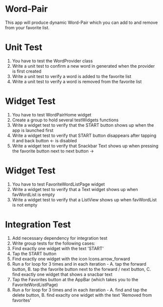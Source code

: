 # Word-Pair
This app will produce dynamic Word-Pair which you can add to and remove from your favorite list.
# Unit Test
1. You have to test the WordProvider class
2. Write a unit test to confirm a new word in generated when the provider is first created
3. Write a unit test to verify a word is added to the favorite list
4. Write a unit test to verify a word is removed from the favorite list
# Widget Test
1. You have to test WordPairHome widget
2. Create a group to hold several testWidgets functions
3. Write a widget test to verify that the START button shows up when the app is launched first
4. Write a widget test to verify that START button disappears after tapping it and back button <- is disabled
5. Write a widget test to verify that Snackbar Text shows up when pressing the favorite button next to next button ->
# Widget Test
1. You have to test FavoriteWordListPage widget
2. Write a widget test to verify that a Text widget shows up when favWordList is empty
3. Write a widget test to verify that a ListView shows up when favWordList is not empty
# Integration Test
1. Add necessary dependency for integration test
2. Write group tests for the following cases:
3. Find exactly one widget with the text 'START'
4. Tap the START button
5. Find exactly one widget with the icon Icons.arrow_forward
6. Run a for loop for 3 times and in each iteration - A. tap the forward button, B. tap the favorite button next to the forward / next button, C. find exactly one widget that shows a snacbar text
7. Tap the Favorites button at the AppBar (which takes you to the FavoriteWordListPage)
8. Run a for loop for 3 times and in each iteration - A. find and tap the delete button, B. find exaclty one widget with the text 'Removed from favorites'
